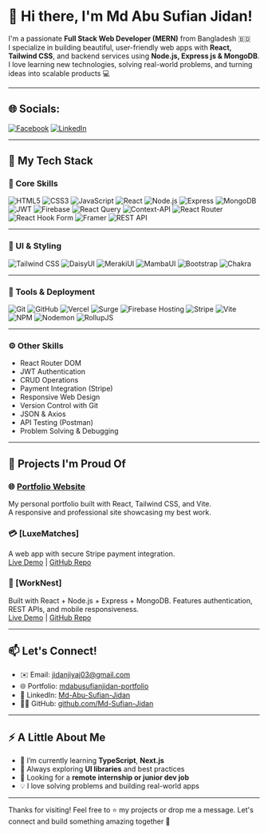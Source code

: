 # 👋 Hi there, I'm Md Abu Sufian Jidan!

I'm a passionate **Full Stack Web Developer (MERN)** from Bangladesh 🇧🇩  
I specialize in building beautiful, user-friendly web apps with **React, Tailwind CSS**, and backend services using **Node.js, Express js & MongoDB**.  
I love learning new technologies, solving real-world problems, and turning ideas into scalable products 💻

---

## 🌐 Socials:
[![Facebook](https://img.shields.io/badge/Facebook-%231877F2.svg?logo=Facebook&logoColor=white)](https://facebook.com/https://www.facebook.com/md.abu.sufian.158992) 
[![LinkedIn](https://img.shields.io/badge/LinkedIn-%230077B5.svg?logo=linkedin&logoColor=white)](https://linkedin.com/in/https://www.linkedin.com/in/md-abu-sufian-jidan/) 

---
## 💼 My Tech Stack

### 🧠 Core Skills

![HTML5](https://img.shields.io/badge/-HTML5-E34F26?logo=html5&logoColor=fff&style=flat)
![CSS3](https://img.shields.io/badge/-CSS3-1572B6?logo=css3&logoColor=fff&style=flat)
![JavaScript](https://img.shields.io/badge/-JavaScript-F7DF1E?logo=javascript&logoColor=000&style=flat)
![React](https://img.shields.io/badge/-React-61DAFB?logo=react&logoColor=000&style=flat)
![Node.js](https://img.shields.io/badge/-Node.js-339933?logo=node.js&logoColor=fff&style=flat)
![Express](https://img.shields.io/badge/-Express.js-000000?logo=express&logoColor=fff&style=flat)
![MongoDB](https://img.shields.io/badge/-MongoDB-47A248?logo=mongodb&logoColor=fff&style=flat)
![JWT](https://img.shields.io/badge/JWT-black?style=for-the-badge&logo=JSON%20web%20tokens)
![Firebase](https://img.shields.io/badge/-Firebase-FFCA28?logo=firebase&logoColor=000&style=flat)
![React Query](https://img.shields.io/badge/-React%20Query-FF4154?style=for-the-badge&logo=react%20query&logoColor=white) 
![Context-API](https://img.shields.io/badge/Context--Api-000000?style=for-the-badge&logo=react)
![React Router](https://img.shields.io/badge/React_Router-CA4245?style=for-the-badge&logo=react-router&logoColor=white) 
![React Hook Form](https://img.shields.io/badge/React%20Hook%20Form-%23EC5990.svg?style=for-the-badge&logo=reacthookform&logoColor=white) 
![Framer](https://img.shields.io/badge/Framer-black?style=for-the-badge&logo=framer&logoColor=blue)
![REST API](https://img.shields.io/badge/-REST%20API-02569B?logo=fastapi&logoColor=fff&style=flat)

---

### 🎨 UI & Styling

![Tailwind CSS](https://img.shields.io/badge/-Tailwind%20CSS-38B2AC?logo=tailwind-css&logoColor=fff&style=flat)
![DaisyUI](https://img.shields.io/badge/-DaisyUI-3B82F6?style=flat&logoColor=white)
![MerakiUI](https://img.shields.io/badge/-MerakiUI-9333EA?style=flat)
![MambaUI](https://img.shields.io/badge/-MambaUI-6D28D9?style=flat)
![Bootstrap](https://img.shields.io/badge/bootstrap-%238511FA.svg?style=for-the-badge&logo=bootstrap&logoColor=white) 
![Chakra](https://img.shields.io/badge/chakra-%234ED1C5.svg?style=for-the-badge&logo=chakraui&logoColor=white) 

---

### 🔧 Tools & Deployment

![Git](https://img.shields.io/badge/-Git-F05032?logo=git&logoColor=fff&style=flat)
![GitHub](https://img.shields.io/badge/-GitHub-181717?logo=github&logoColor=fff&style=flat)
![Vercel](https://img.shields.io/badge/-Vercel-000000?logo=vercel&logoColor=fff&style=flat)
![Surge](https://img.shields.io/badge/-Surge-000000?style=flat)
![Firebase Hosting](https://img.shields.io/badge/-Firebase%20Hosting-FF6F00?logo=firebase&logoColor=fff&style=flat)
![Stripe](https://img.shields.io/badge/-Stripe-635BFF?logo=stripe&logoColor=fff&style=flat)
![Vite](https://img.shields.io/badge/-Vite-646CFF?logo=vite&logoColor=fff&style=flat)
![NPM](https://img.shields.io/badge/NPM-%23CB3837.svg?style=for-the-badge&logo=npm&logoColor=white) 
![Nodemon](https://img.shields.io/badge/NODEMON-%23323330.svg?style=for-the-badge&logo=nodemon&logoColor=%BBDEAD) 
![RollupJS](https://img.shields.io/badge/RollupJS-ef3335?style=for-the-badge&logo=rollup.js&logoColor=white)

---

### ⚙️ Other Skills

- React Router DOM
- JWT Authentication
- CRUD Operations
- Payment Integration (Stripe)
- Responsive Web Design
- Version Control with Git
- JSON & Axios
- API Testing (Postman)
- Problem Solving & Debugging

---

## 🚀 Projects I'm Proud Of

### 🌐 [Portfolio Website](https://portfolio-1-theta-ebon.vercel.app)
My personal portfolio built with React, Tailwind CSS, and Vite.  
A responsive and professional site showcasing my best work.

### 💳 [LuxeMatches]
A web app with secure Stripe payment integration.  
[Live Demo](https://luxe-matches-client.vercel.app/) | [GitHub Repo](https://github.com/Md-Sufian-Jidan/luxe-matches-client)

### 📲 [WorkNest]
Built with React + Node.js + Express + MongoDB. Features authentication, REST APIs, and mobile responsiveness.  
[Live Demo](https://work-nest-client.web.app/) | [GitHub Repo](https://github.com/Md-Sufian-Jidan/work-nest-client)

---

## 📫 Let's Connect!

- ✉️ Email: jidanjiyaj03@gmail.com  
- 🌐 Portfolio: [mdabusufianjidan-portfolio](https://mdabusufianjidan-portfolio.vercel.app/)
- 💼 LinkedIn: [Md-Abu-Sufian-Jidan](https://www.linkedin.com/in/md-abu-sufian-jidan/)
- 🧑‍💻 GitHub: [github.com/Md-Sufian-Jidan](https://github.com/Md-Sufian-Jidan)

---

## ⚡ A Little About Me

- 🌱 I’m currently learning **TypeScript**, **Next.js**
- 🧠 Always exploring **UI libraries** and best practices
- 🤝 Looking for a **remote internship or junior dev job**
- 💡 I love solving problems and building real-world apps

---

Thanks for visiting! Feel free to ⭐ my projects or drop me a message. Let's connect and build something amazing together 🙌
